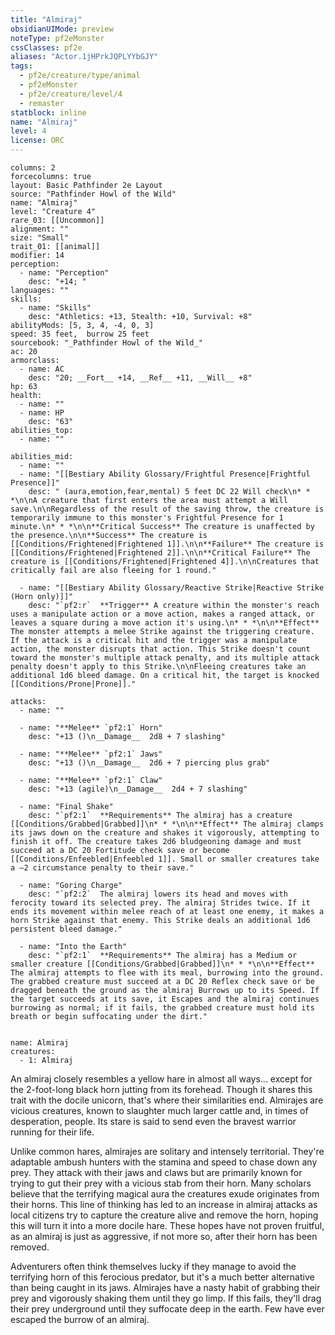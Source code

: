 ```yaml
---
title: "Almiraj"
obsidianUIMode: preview
noteType: pf2eMonster
cssClasses: pf2e
aliases: "Actor.1jHPrkJQPLYYbGJY" 
tags:
  - pf2e/creature/type/animal
  - pf2eMonster
  - pf2e/creature/level/4
  - remaster
statblock: inline
name: "Almiraj"
level: 4
license: ORC
---
```


```statblock
columns: 2
forcecolumns: true
layout: Basic Pathfinder 2e Layout
source: "Pathfinder Howl of the Wild"
name: "Almiraj"
level: "Creature 4"
rare_03: [[Uncommon]]
alignment: ""
size: "Small"
trait_01: [[animal]]
modifier: 14
perception:
  - name: "Perception"
    desc: "+14; "
languages: ""
skills:
  - name: "Skills"
    desc: "Athletics: +13, Stealth: +10, Survival: +8"
abilityMods: [5, 3, 4, -4, 0, 3]
speed: 35 feet,  burrow 25 feet
sourcebook: "_Pathfinder Howl of the Wild_"
ac: 20
armorclass:
  - name: AC
    desc: "20; __Fort__ +14, __Ref__ +11, __Will__ +8"
hp: 63
health:
  - name: ""
  - name: HP
    desc: "63"
abilities_top:
  - name: ""

abilities_mid:
  - name: ""
  - name: "[[Bestiary Ability Glossary/Frightful Presence|Frightful Presence]]"
    desc: " (aura,emotion,fear,mental) 5 feet DC 22 Will check\n* * *\n\nA creature that first enters the area must attempt a Will save.\n\nRegardless of the result of the saving throw, the creature is temporarily immune to this monster's Frightful Presence for 1 minute.\n* * *\n\n**Critical Success** The creature is unaffected by the presence.\n\n**Success** The creature is [[Conditions/Frightened|Frightened 1]].\n\n**Failure** The creature is [[Conditions/Frightened|Frightened 2]].\n\n**Critical Failure** The creature is [[Conditions/Frightened|Frightened 4]].\n\nCreatures that critically fail are also fleeing for 1 round."

  - name: "[[Bestiary Ability Glossary/Reactive Strike|Reactive Strike (Horn only)]]"
    desc: "`pf2:r`  **Trigger** A creature within the monster's reach uses a manipulate action or a move action, makes a ranged attack, or leaves a square during a move action it's using.\n* * *\n\n**Effect** The monster attempts a melee Strike against the triggering creature. If the attack is a critical hit and the trigger was a manipulate action, the monster disrupts that action. This Strike doesn't count toward the monster's multiple attack penalty, and its multiple attack penalty doesn't apply to this Strike.\n\nFleeing creatures take an additional 1d6 bleed damage. On a critical hit, the target is knocked [[Conditions/Prone|Prone]]."

attacks:
  - name: ""

  - name: "**Melee** `pf2:1` Horn"
    desc: "+13 ()\n__Damage__  2d8 + 7 slashing"

  - name: "**Melee** `pf2:1` Jaws"
    desc: "+13 ()\n__Damage__  2d6 + 7 piercing plus grab"

  - name: "**Melee** `pf2:1` Claw"
    desc: "+13 (agile)\n__Damage__  2d4 + 7 slashing"

  - name: "Final Shake"
    desc: "`pf2:1`  **Requirements** The almiraj has a creature [[Conditions/Grabbed|Grabbed]]\n* * *\n\n**Effect** The almiraj clamps its jaws down on the creature and shakes it vigorously, attempting to finish it off. The creature takes 2d6 bludgeoning damage and must succeed at a DC 20 Fortitude check save or become [[Conditions/Enfeebled|Enfeebled 1]]. Small or smaller creatures take a –2 circumstance penalty to their save."

  - name: "Goring Charge"
    desc: "`pf2:2`  The almiraj lowers its head and moves with ferocity toward its selected prey. The almiraj Strides twice. If it ends its movement within melee reach of at least one enemy, it makes a horn Strike against that enemy. This Strike deals an additional 1d6 persistent bleed damage."

  - name: "Into the Earth"
    desc: "`pf2:1`  **Requirements** The almiraj has a Medium or smaller creature [[Conditions/Grabbed|Grabbed]]\n* * *\n\n**Effect** The almiraj attempts to flee with its meal, burrowing into the ground. The grabbed creature must succeed at a DC 20 Reflex check save or be dragged beneath the ground as the almiraj Burrows up to its Speed. If the target succeeds at its save, it Escapes and the almiraj continues burrowing as normal; if it fails, the grabbed creature must hold its breath or begin suffocating under the dirt."
 
```

```encounter-table
name: Almiraj
creatures:
  - 1: Almiraj
```



An almiraj closely resembles a yellow hare in almost all ways... except for the 2-foot-long black horn jutting from its forehead. Though it shares this trait with the docile unicorn, that's where their similarities end. Almirajes are vicious creatures, known to slaughter much larger cattle and, in times of desperation, people. Its stare is said to send even the bravest warrior running for their life.

Unlike common hares, almirajes are solitary and intensely territorial. They're adaptable ambush hunters with the stamina and speed to chase down any prey. They attack with their jaws and claws but are primarily known for trying to gut their prey with a vicious stab from their horn. Many scholars believe that the terrifying magical aura the creatures exude originates from their horns. This line of thinking has led to an increase in almiraj attacks as local citizens try to capture the creature alive and remove the horn, hoping this will turn it into a more docile hare. These hopes have not proven fruitful, as an almiraj is just as aggressive, if not more so, after their horn has been removed.

Adventurers often think themselves lucky if they manage to avoid the terrifying horn of this ferocious predator, but it's a much better alternative than being caught in its jaws. Almirajes have a nasty habit of grabbing their prey and vigorously shaking them until they go limp. If this fails, they'll drag their prey underground until they suffocate deep in the earth. Few have ever escaped the burrow of an almiraj.
